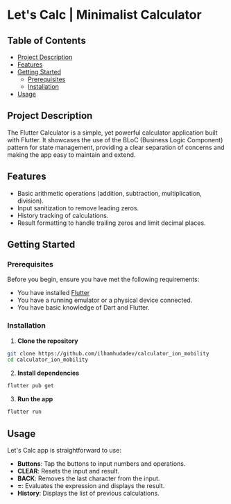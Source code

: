 
# Let's Calc | Minimalist Calculator

## Table of Contents

- [Project Description](#project-description)
- [Features](#features)
- [Getting Started](#getting-started)
  - [Prerequisites](#prerequisites)
  - [Installation](#installation)
- [Usage](#usage)


## Project Description

The Flutter Calculator is a simple, yet powerful calculator application built with Flutter. It showcases the use of the BLoC (Business Logic Component) pattern for state management, providing a clear separation of concerns and making the app easy to maintain and extend.

## Features

- Basic arithmetic operations (addition, subtraction, multiplication, division).
- Input sanitization to remove leading zeros.
- History tracking of calculations.
- Result formatting to handle trailing zeros and limit decimal places.

## Getting Started

### Prerequisites

Before you begin, ensure you have met the following requirements:

- You have installed [Flutter](https://flutter.dev/docs/get-started/install)
- You have a running emulator or a physical device connected.
- You have basic knowledge of Dart and Flutter.

### Installation

1. **Clone the repository**

```bash
git clone https://github.com/ilhamhudadev/calculator_ion_mobility
cd calculator_ion_mobility
```

2. **Install dependencies**

```bash
flutter pub get
```

3. **Run the app**

```bash
flutter run
```

## Usage

Let's Calc app is straightforward to use:

- **Buttons**: Tap the buttons to input numbers and operations.
- **CLEAR**: Resets the input and result.
- **BACK**: Removes the last character from the input.
- **=**: Evaluates the expression and displays the result.
- **History**: Displays the list of previous calculations.




